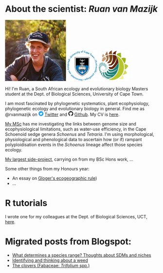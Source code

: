# About the scientist: *Ruan van Mazijk*

<img src="face2.jpg" width="200" height="200"> 
<img src="logos/UCT.png" width="100" height="100"> 
<img src="logos/BIO.png" width="100" height="100">

Hi! I'm Ruan, a South African ecology and evolutionary biology Masters student at the Dept. of Biological Sciences, University of Cape Town.

I am most fascinated by phylogenetic systematics, plant ecophysiology, phylogenetic ecology and evolutionary biology in general. Find me as @rvanmazijk on <img src="logos/Twitter.png" width="16" height="16"> [Twitter](https://twitter.com/rvanmazijk) and <img src="logos/GitHub.png" width="16" height="16"> [Github](https://github.com/rvanmazijk). My CV is [here](cv/RvanMazijk_CV.pdf).

[My MSc](MSc-genome-ecophys/) has me investigating the links between genome size and ecophysiological limitations, such as water-use efficiency, in the Cape Schoenoid sedge genera *Schoenus* and *Tetraria*. I'm using morphological, physiological and phenological data to ascertain how (or if) rampant polyploidisation events in the *Schoenus* lineage affect those species ecology.

[My largest side-project](Cape-vs-SWA/), carrying on from my BSc Hons work, ...

Some other things from my Honours year:

- An essay on [Gloger's ecogeographic rule](Glogers-rule-essay/essay.pdf))
- ...
<!-- 
-A publication in review, on isotopic tracing of storm water in an urban South African river
-->

# R tutorials

I wrote one for my colleagues at the Dept. of Biological Sciences, UCT, [here](R-tut-for-Muasya-lab/).

# Migrated posts from Blogspot:

- [What determines a species range? Thoughts about SDMs and niches](posts/sdms-and-niches.md)
- [Identifying and thinking about a weed](posts/weed-id.md)
- [The clovers (Fabaceae: *Trifolium* spp.)](posts/clovers.md)

<!--ResearchGate widget-->
<script>
  (function() { 
    var st = document.createElement('script');
    st.type = 'text/javascript'; 
    st.async = true; 
    st.src = 'https://www.researchgate.net/javascript/plugin/plugin-api-min.js';
    var s = document.getElementsByTagName('script')[0];
    s.parentNode.insertBefore(st, s);
  })(); 
</script>
<div
  class="rg-plugin"
  data-stats="true" 
  data-faces="true" 
  data-publications="true" 
  data-width="300" data-height="600" 
  data-theme="light" 
  data-type="department" 
  data-installationId="5b47782e3cdd325b301e74f9"
/>
